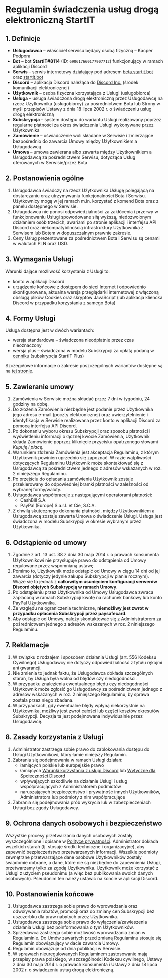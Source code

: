 # Regulamin świadczenia usług drogą elektroniczną StartIT

## 1. Definicje
- **Usługodawca** – właściciel serwisu będący osobą fizyczną – Kacper Podpora
- **Bot** – bot **StartIT#8114** (ID: `690617660177907712`) funkcjonujący w ramach aplikacji Discord
- **Serwis** – serwis internetowy działający pod adresem [beta.startit.bot](https://beta.startit.bot) oraz [startit.bot](https://startit.bot)
- **Discord** – aplikacja Discord należąca do [Discord Inc.](https://discord.com/) (środek komunikacji elektronicznej)
- **Użytkownik** – osoba fizyczna korzystająca z Usługi (usługobiorca)
- **Usługa** – usługa świadczona drogą elektroniczną przez Usługodawcę na rzecz Użytkownika (usługobiorcy) za pośrednictwem Bota lub Strony w myśl przepisów Ustawy z dnia 18 lipca 2002 r. o świadczeniu usług drogą elektroniczną
- **Subskrypcja** – system dostępu do wariantu Usługi realizowany poprzez regularne płatności za okres świadczenia Usługi wykonywane przez Użytkownika
- **Zamówienie** – oświadczenie woli składane w Serwisie i zmierzające bezpośrednio do zawarcia Umowy między Użytkownikiem a Usługodawcą
- **Umowa** – umowa zawierana albo zawarta między Użytkownikiem a Usługodawcą za pośrednictwem Serwisu, dotycząca Usług oferowanych w Serwisie/przez Bota

## 2. Postanowienia ogólne

1. Usługodawca świadczy na rzecz Użytkownika Usługę polegającą na dostarczaniu oraz utrzymywaniu funkcjonalności Bota i Serwisu. Użytkownicy mogą w jej ramach m.in. korzystać z komend Bota oraz z panelu dostępnego w Serwisie.
2. Usługodawca nie ponosi odpowiedzialności za zakłócenia i przerwy w funkcjonowaniu Usługi spowodowane siłą wyższą, niedozwolonym działaniem osób trzecich, awariami po stronie aplikacji i interfejsu API Discord oraz niekompatybilnością infrastruktury Użytkownika z Serwisem lub Botem w dopuszczalnym prawnie zakresie.
3. Ceny Usług prezentowane za pośrednictwem Bota i Serwisu są cenami w walutach PLN oraz USD.

## 3. Wymagania Usługi
Warunki dające możliwość korzystania z Usługi to:
- konto w aplikacji Discord
- urządzenie końcowe z dostępem do sieci Internet i odpowiednio skonfigurowana, aktualna wersja przeglądarki internetowej z włączoną obsługą plików Cookies oraz skryptów JavaScript (lub aplikacja kliencka Discord w przypadku korzystania z samego Bota)


## 4. Formy Usługi
Usługa dostępna jest w dwóch wariantach:

- wersja standardowa – świadczona nieodpłatnie przez czas nieoznaczony
- wersja plus – świadczona w modelu Subskrypcji za opłatą podaną w [cenniku](/plus) (subskrypcja StartIT Plus)

Szczegółowe informacje o zakresie poszczególnych wariantów dostępne są na [tej stronie](/plus).

## 5. Zawieranie umowy
1. Zamówienia w Serwisie można składać przez 7 dni w tygodniu, 24 godziny na dobę.
2. Do złożenia Zamówienia niezbędne jest podanie przez Użytkownika jego adresu e-mail (poczty elektronicznej) oraz uwierzytelnienie i identyfikacja w Serwisie realizowana przez konto w aplikacji Discord za pomocą interfejsu API Discord.
3. Po dokonaniu wyboru okresu Subskrypcji oraz sposobu płatności i wyświetleniu informacji o łącznej kwocie Zamówienia, Użytkownik składa Zamówienie poprzez kliknięcie przycisku opatrzonego słowami *Kupuję i płacę*.
4. Warunkiem złożenia Zamówienia jest akceptacja Regulaminu, z którym Użytkownik powinien uprzednio się zapoznać. W razie wątpliwości dotyczących Regulaminu Użytkownik może skontaktować się z Usługodawcą za pośrednictwem jednego z adresów wskazanych w roz. 2 niniejszego Regulaminu.
5. Po przejściu do opłacania zamówienia Użytkownik zostaje przekierowany do odpowiedniej bramki płatności w zależności od wybranej formy/waluty.
6. Usługodawca współpracuje z następującymi operatorami płatności:
   - CashBill S.A.
   - PayPal (Europe) S.a.r.l. et Cie, S.C.A.
7. Z chwilą skutecznego dokonania płatności, między Użytkownikiem a Usługodawcą zostaje zawarta Umowa o świadczenie Usługi. Usługa jest świadczona w modelu Subskrypcji w okresie wybranym przez Użytkownika.

## 6. Odstąpienie od umowy
1. Zgodnie z art. 13 ust. 38 z dnia 30 maja 2014 r. o prawach konsumenta Użytkownikowi nie przysługuje prawo do odstąpienia od Umowy regulowane przez wspomnianą ustawę.
2. Pomimo to, Użytkownik może odstąpić od Umowy w ciągu 14 dni od jej zawarcia (dotyczy jedynie zakupu Subskrypcji w planie rocznym). Wiąże się to jednak z **całkowitym usunięciem konfiguracji serwerów Discord objętych Subskrypcją w ramach Umowy**.
3. Po odstąpieniu przez Użytkownika od Umowy Usługodawca zwraca zapłaconą w ramach Subskrypcji kwotę na rachunek bankowy lub konto PayPal Użytkownika.
4. Ze względu na ograniczenia techniczne, __**niemożliwy jest zwrot w przypadku opłacenia Subskrypcji przez paysafecard**__.
5. Aby odstąpić od Umowy, należy skontaktować się z Administratorem za pośrednictwem jednego z adresów wskazanych w roz. 2 niniejszego Regulaminu.

## 7. Reklamacje
1. W związku z rodzajem i sposobem działania Usługi (art. 556 Kodeksu Cywilnego) Usługodawcy nie dotyczy odpowiedzialność z tytułu rękojmi ani gwarancji.
2. Nie zmienia to jednak faktu, że Usługodawca dokłada szczególnych starań, by Usługa była wolna od błędów czy niedogodności.
3. W przypadku znalezienia ewentualnego błędu czy niedogodności Użytkownik może zgłosić go Usługodawcy za pośrednictwem jednego z adresów wskazanych w roz. 2 niniejszego Regulaminu, by sprawa została przez niego zbadana.
4. W przypadkach, gdy ewentualne błędy wpłyną niekorzystnie na Użytkownika, możliwy jest zwrot całości lub części kosztów okresu/ów Subskrypcji. Decyzja ta jest podejmowana indywidualnie przez Usługodawcę.

## 8. Zasady korzystania z Usługi
1. Administrator zastrzega sobie prawo do zablokowania dostępu do Usługi Użytkownikowi, który łamie niniejszy Regulamin.
2. Zabrania się podejmowania w ramach Usługi działań:
   - łamiących polskie lub europejskie prawo
   - łamiących [Warunki korzystania z usługi Discord](https://discord.com/terms) lub [Wytyczne dla Społeczności Discord](https://discord.com/guidelines)
   - wpływających szkodliwie na działanie Usługi i usług współpracujących z Administratorem podmiotów
   - naruszających bezpieczeństwo i prywatność innych Użytkowników, Administratora lub podmioty z nim współpracujące
3. Zabrania się podejmowania prób wykrycia luk w zabezpieczeniach Usługi bez zgody Usługodawcy.

## 9. Ochrona danych osobowych i bezpieczeństwo
Wszystkie procesy przetwarzania danych osobowych zostały wyszczególnione i opisane w [Polityce prywatności](/privacy). Administrator dokłada wszelkich starań (tj. stosuje środki techniczne i organizacyjne), aby zapewnić bezpieczeństwo przetwarzanych informacji. Wszelkie podmioty zewnętrzne przetwarzające dane osobowe Użytkowników zostały świadomie dobrane, a dane, które nie są niezbędne do zapewnienia Usługi, przetwarzamy tylko za zgodą Użytkownika.
Użytkownik może korzystać z Usługi z użyciem pseudonimu (a więc bez publikowania swoich danych osobowych). Pseudonim ten należy ustawić na koncie w aplikacji Discord.

## 10. Postanowienia końcowe
1. Usługodawca zastrzega sobie prawo do wprowadzania oraz odwoływania rabatów, promocji oraz do zmiany cen Subskrypcji bez uszczerbku dla praw nabytych przez Użytkownika.
2. Usługodawca zastrzega sobie prawo do wyłączenia/zawieszenia działania Usługi bez poinformowania o tym Użytkowników.
3. Sprzedawca zastrzega sobie możliwość wprowadzania zmian w Regulaminie. Do Umów zawartych przed zmianą Regulaminu stosuje się Regulamin obowiązujący w dacie zawarcia Umowy.
4. Regulamin obowiązuje od dnia publikacji w Serwisie.
5. W sprawach nieuregulowanych Regulaminem zastosowanie mają przepisy prawa polskiego, w szczególności Kodeksu cywilnego, Ustawy z dnia 30 maja 2014 r. o prawach konsumenta i Ustawy z dnia 18 lipca 2002 r. o świadczeniu usług drogą elektroniczną.
